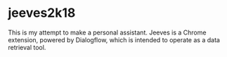# jeeves2k18
This is my attempt to make a personal assistant. Jeeves is a Chrome extension, powered by Dialogflow, which is intended to operate as a data retrieval tool. 
